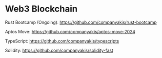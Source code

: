 # Web3 Blockchain

Rust Bootcamp (Ongoing):
https://github.com/companyakis/rust-bootcamp

Aptos Move:
https://github.com/companyakis/aptos-move-2024

TypeScript:
https://github.com/companyakis/typescripts

Solidity:
https://github.com/companyakis/solidity-fast

